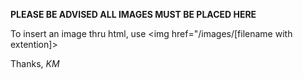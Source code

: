 **__PLEASE BE ADVISED ALL IMAGES MUST BE PLACED HERE__**

To insert an image thru html, use <img href="/images/[filename with extention]>

Thanks, 
*KM*
